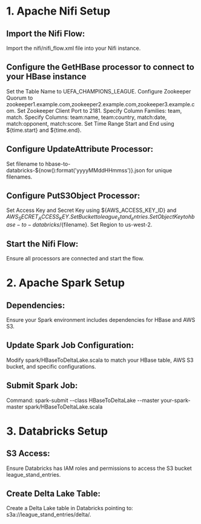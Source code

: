 # 1. Apache Nifi Setup
## Import the Nifi Flow:
Import the nifi/nifi_flow.xml file into your Nifi instance.

## Configure the GetHBase processor to connect to your HBase instance
Set the Table Name to UEFA_CHAMPIONS_LEAGUE.
Configure Zookeeper Quorum to zookeeper1.example.com,zookeeper2.example.com,zookeeper3.example.com.
Set Zookeeper Client Port to 2181.
Specify Column Families: team, match.
Specify Columns: team:name, team:country, match:date, match:opponent, match:score.
Set Time Range Start and End using ${time.start} and ${time.end}.

## Configure UpdateAttribute Processor:
Set filename to hbase-to-databricks-${now():format('yyyyMMddHHmmss')}.json for unique filenames.

## Configure PutS3Object Processor:
Set Access Key and Secret Key using ${AWS_ACCESS_KEY_ID} and ${AWS_SECRET_ACCESS_KEY}.
Set Bucket to league_stand_entries.
Set Object Key to hbase-to-databricks/${filename}.
Set Region to us-west-2.

## Start the Nifi Flow:
Ensure all processors are connected and start the flow.


# 2. Apache Spark Setup
## Dependencies:
Ensure your Spark environment includes dependencies for HBase and AWS S3.

## Update Spark Job Configuration:
Modify spark/HBaseToDeltaLake.scala to match your HBase table, AWS S3 bucket, and specific configurations.

## Submit Spark Job:
Command: spark-submit --class HBaseToDeltaLake --master your-spark-master spark/HBaseToDeltaLake.scala


# 3. Databricks Setup
## S3 Access:
Ensure Databricks has IAM roles and permissions to access the S3 bucket league_stand_entries.

## Create Delta Lake Table:
Create a Delta Lake table in Databricks pointing to: s3a://league_stand_entries/delta/.
